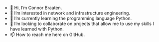 - 👋 Hi, I’m Connor Braaten.
- 👀 I’m interested in network and infrastructure engineering.
- 🌱 I’m currently learning the programming language Python.
- 💞️ I’m looking to collaborate on projects that allow me to use my skills I have learned with Python.
- 📫 How to reach me here on GitHub.

<!---
cbraaten1/cbraaten1 is a ✨ special ✨ repository because its `README.md` (this file) appears on your GitHub profile.
You can click the Preview link to take a look at your changes.
--->
